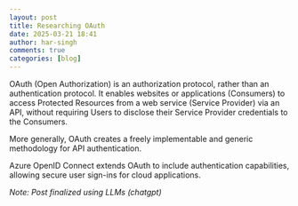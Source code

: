 ```yaml
---
layout: post
title: Researching OAuth
date: 2025-03-21 18:41
author: har-singh
comments: true
categories: [blog]
---
```


OAuth (Open Authorization) is an authorization protocol, rather than an authentication protocol. It enables websites or applications (Consumers) to access Protected Resources from a web service (Service Provider) via an API, without requiring Users to disclose their Service Provider credentials to the Consumers.

More generally, OAuth creates a freely implementable and generic methodology for API authentication.

Azure OpenID Connect extends OAuth to include authentication capabilities, allowing secure user sign-ins for cloud applications.

*Note: Post finalized using LLMs (chatgpt)*
